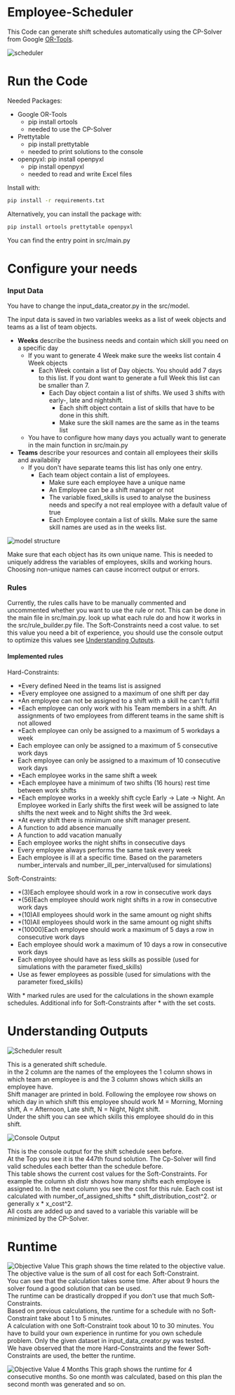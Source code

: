 # Employee-Scheduler

This Code can generate shift schedules automatically using the CP-Solver from Google [OR-Tools](https://developers.google.com/optimization).  

![scheduler](data/scheduler.gif)

# Run the Code

Needed Packages:  

* Google OR-Tools
    * pip install ortools
    * needed to use the CP-Solver
* Prettytable
    * pip install prettytable
    * needed to print solutions to the console
* openpyxl: pip install openpyxl
    * pip install openpyxl
    * needed to read and write Excel files

Install with:
```sh
pip install -r requirements.txt
```
Alternatively, you can install the package with:
```sh
pip install ortools prettytable openpyxl
```
You can find the entry point in src/main.py


# Configure your needs

### Input Data

You have to change the input_data_creator.py in the src/model.

The input data is saved in two variables weeks as a list of week objects and teams as a list of team objects.
* __Weeks__ describe the business needs and contain which skill you need on a specific day 
  * If you want to generate 4 Week make sure the weeks list contain 4 Week objects
    * Each Week contain a list of Day objects. You should add 7 days to this list. If you dont want to generate a full Week this list can be smaller than 7.
      * Each Day object contain a list of shifts. We used 3 shifts with early-, late and nightshift. 
        * Each shift object contain a list of skills that have to be done in this shift.
        * Make sure the skill names are the same as in the teams list
  * You have to configure how many days you actually want to generate in the main function in src/main.py
* __Teams__ describe your resources and contain all employees their skills and availability
  * If you don't have separate teams this list has only one entry.
    * Each team object contain a list of employees.
      * Make sure each employee have a unique name 
      * An Employee can be a shift manager or not
      * The variable fixed_skills is used to analyse the business needs and specify a not real employee with a default value of true
      * Each Employee contain a list of skills. Make sure the same skill names are used as in the weeks list.

![model structure](data/model_structure.png)

Make sure that each object has its own unique name.
This is needed to uniquely address the variables of employees, skills and working hours.
Choosing non-unique names can cause incorrect output or errors.

### Rules

Currently, the rules calls have to be manually commented and uncommented whether you want to use the rule or not.
This can be done in the main file in src/main.py.
look up what each rule do and how it works in the src/rule_builder.py file.
The Soft-Constraints need a cost value. to set this value you need a bit of experience, 
you should use the console output to optimize this values see [Understanding Outputs](#understanding-outputs).

#### Implemented rules 

Hard-Constraints: 
* *Every defined Need in the teams list is assigned
* *Every employee one assigned to a maximum of one shift per day
* *An employee can not be assigned to a shift with a skill he can't fulfill
* *Each employee can only work with his Team members in a shift. An assignments of two employees from different teams in the same shift is not allowed
* *Each employee can only be assigned to a maximum of 5 workdays a week
* Each employee can only be assigned to a maximum of 5 consecutive work days
* Each employee can only be assigned to a maximum of 10 consecutive work days
* *Each employee works in the same shift a week
* *Each employee have a minimum of two shifts (16 hours) rest time between work shifts
* *Each employee works in a weekly shift cycle Early -> Late -> Night. An Employee worked in Early shifts the first week will be assigned to late shifts the next week and to Night shifts the 3rd week.
* *At every shift there is minimum one shift manager present.
* A function to add absence manually
* A function to add vacation manually
* Each employee works the night shifts in consecutive days
* Every employee always performs the same task every week
* Each employee is ill at a specific time. Based on the parameters number_intervals and number_ill_per_interval(used for simulations)

Soft-Constraints:
* *(3)Each employee should work in a row in consecutive work days
* *(56)Each employee should work night shifts in a row in consecutive work days
* *(10)All employees should work in the same amount og night shifts
* *(10)All employees should work in the same amount og night shifts
* *(10000)Each employee should work a maximum of 5 days a row in consecutive work days
* Each employee should work a maximum of 10 days a row in consecutive work days
* Each employee should have as less skills as possible (used for simulations with the parameter fixed_skills)
* Use as fewer employees as possible (used for simulations with the parameter fixed_skills)

With * marked rules are used for the calculations in the shown example schedules. Additional info for Soft-Constraints after * with the set costs.

# Understanding Outputs

![Scheduler result](data/example_scheduler_result.png)

This is a generated shift schedule.  
in the 2 column are the names of the employees the 1 column shows in which team an employee is and the 3 column shows
which skills an employee have.    
Shift manager are printed in bold.
Following the employee row shows on which day in which shift this employee should work M = Morning, Morning shift, A = Afternoon, Late shift, N = Night, Night shift.   
Under the shift you can see which skills this employee should do in this shift.

![Console Output](data/console_output.png)

This is the console output for the shift schedule seen before.  
At the Top you see it is the 447th found solution. The Cp-Solver will find valid schedules each better than the schedule before.  
This table shows the current cost values for the Soft-Constraints.
For example the column sh distr shows how many shifts each employee is assigned to. In the next column you see the cost for this rule.
Each cost ist calculated with number_of_assigned_shifts * shift_distribution_cost^2.
or generally x * x_cost^2.  
All costs are added up and saved to a variable this variable will be minimized by the CP-Solver.

# Runtime 

![Objective Value](data/objective_value.png)
This graph shows the time related to the objective value.  
The objective value is the sum of all cost for each Soft-Constraint.  
You can see that the calculation takes some time. After about 9 hours the solver found a good solution that can be used.  
The runtime can be drastically dropped if you don't use that much Soft-Constraints.  
Based on previous calculations, the runtime for a schedule with no Soft-Constraint take about 1 to 5 minutes.  
A calculation with one Soft-Constraint took about 10 to 30 minutes.
You have to build your own experience in runtime for you own schedule problem. Only the given dataset in input_data_creator.py was tested.  
We have observed that the more Hard-Constraints and the fewer Soft-Constraints are used, the better the runtime.

![Objective Value 4 Months](data/objective_value_four_months.png)
This graph shows the runtime for 4 consecutive months.
So one month was calculated, based on this plan the second month was generated and so on.
